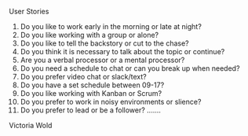 User Stories

1. Do you like to work early in the morning or late at night?
2. Do you like working with a group or alone?
3. Do you like to tell the backstory or cut to the chase?
4. Do you think it is necessary to talk about the topic or continue?
5. Are you a verbal processor or a mental processor?
6. Do you need a schedule to chat or can you break up when needed?
7. Do you prefer video chat or slack/text?
8. Do you have a set schedule between 09-17?
9. Do you like working with Kanban or Scrum?
10. Do you prefer to work in noisy environments or slience?
11. Do you prefer to lead or be a follower?
    .......

Victoria Wold